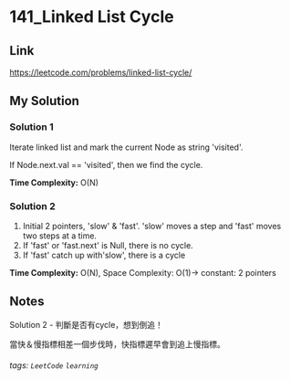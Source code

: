 # 141_Linked List Cycle

## Link
https://leetcode.com/problems/linked-list-cycle/

## My Solution
### Solution 1
Iterate linked list and mark the current Node as string 'visited'.

If Node.next.val == 'visited', then we find the cycle.

**Time Complexity:** O(N)

### Solution 2
1. Initial 2 pointers, 'slow' & 'fast'. 'slow' moves a step and 'fast' moves two steps at a time.
2. If 'fast' or 'fast.next' is Null, there is no cycle.
3. If 'fast' catch up with'slow', there is a cycle 

**Time Complexity:** O(N), Space Complexity: O(1)-> constant: 2 pointers

## Notes
Solution 2 - 判斷是否有cycle，想到倒追！

當快＆慢指標相差一個步伐時，快指標遲早會到追上慢指標。

###### tags: `LeetCode` `learning`